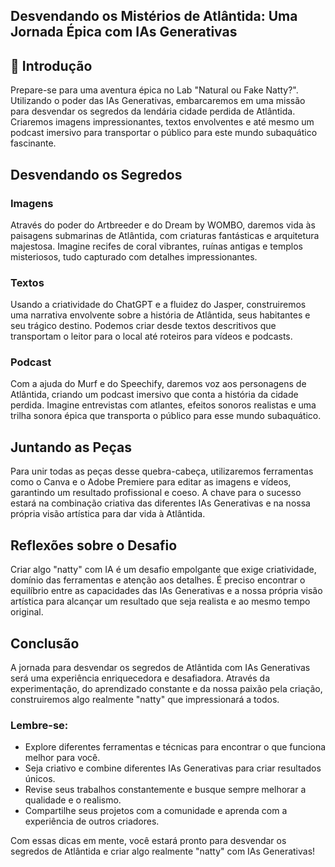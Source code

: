 ## Desvendando os Mistérios de Atlântida: Uma Jornada Épica com IAs Generativas

## 🚀 Introdução
Prepare-se para uma aventura épica no Lab "Natural ou Fake Natty?". Utilizando o poder das IAs Generativas, embarcaremos em uma missão para desvendar os segredos da lendária cidade perdida de Atlântida. Criaremos imagens impressionantes, textos envolventes e até mesmo um podcast imersivo para transportar o público para este mundo subaquático fascinante.

## Desvendando os Segredos

### Imagens
Através do poder do Artbreeder e do Dream by WOMBO, daremos vida às paisagens submarinas de Atlântida, com criaturas fantásticas e arquitetura majestosa. Imagine recifes de coral vibrantes, ruínas antigas e templos misteriosos, tudo capturado com detalhes impressionantes.

### Textos
Usando a criatividade do ChatGPT e a fluidez do Jasper, construiremos uma narrativa envolvente sobre a história de Atlântida, seus habitantes e seu trágico destino. Podemos criar desde textos descritivos que transportam o leitor para o local até roteiros para vídeos e podcasts.

### Podcast
Com a ajuda do Murf e do Speechify, daremos voz aos personagens de Atlântida, criando um podcast imersivo que conta a história da cidade perdida. Imagine entrevistas com atlantes, efeitos sonoros realistas e uma trilha sonora épica que transporta o público para esse mundo subaquático.

## Juntando as Peças
Para unir todas as peças desse quebra-cabeça, utilizaremos ferramentas como o Canva e o Adobe Premiere para editar as imagens e vídeos, garantindo um resultado profissional e coeso. A chave para o sucesso estará na combinação criativa das diferentes IAs Generativas e na nossa própria visão artística para dar vida à Atlântida.

## Reflexões sobre o Desafio
Criar algo "natty" com IA é um desafio empolgante que exige criatividade, domínio das ferramentas e atenção aos detalhes. É preciso encontrar o equilíbrio entre as capacidades das IAs Generativas e a nossa própria visão artística para alcançar um resultado que seja realista e ao mesmo tempo original.

## Conclusão
A jornada para desvendar os segredos de Atlântida com IAs Generativas será uma experiência enriquecedora e desafiadora. Através da experimentação, do aprendizado constante e da nossa paixão pela criação, construiremos algo realmente "natty" que impressionará a todos.

### Lembre-se:
- Explore diferentes ferramentas e técnicas para encontrar o que funciona melhor para você.
- Seja criativo e combine diferentes IAs Generativas para criar resultados únicos.
- Revise seus trabalhos constantemente e busque sempre melhorar a qualidade e o realismo.
- Compartilhe seus projetos com a comunidade e aprenda com a experiência de outros criadores.

Com essas dicas em mente, você estará pronto para desvendar os segredos de Atlântida e criar algo realmente "natty" com IAs Generativas!



